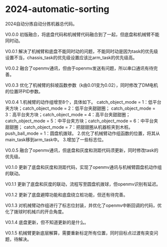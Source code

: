 # 2024-automatic-sorting

2024自动分拣自动分拣机器总代码。


V0.0.0
初版融合，将底盘代码和机械臂代码融合到了一起，但底盘和机械臂不能同时动。

V0.0.1
解决了机械臂和底盘不能同时动的问题，不能同时动是因为task的优先级设置不当，chassis_task的优先级设置应该比arm_task的优先级高。

V0.0.2
融合了openmv通讯，但由于openmv发送有问题，所以串口通讯有待完善。

V0.0.3
优化了机械臂的斜坡函数参数（k由0.01变为0.02），同时修改了DM电机的位置环PID参数。

V0.0.4
1.机械臂的动作组增至8个，具体如下。
catch_object_mode = 1：低平台夹方块；catch_object_mode = 2：低平台夹甜甜圈；
catch_object_mode = 3：高平台夹方块；catch_object_mode = 4：高平台夹甜甜圈；
catch_object_mode = 5：中平台夹方块；catch_object_mode = 6：中平台夹甜甜圈；
catch_object_mode = 7：把甜甜圈从机器桩夹到木桩。
push_ball_mode = 1：圆盘机拨球。
2.优化了机械臂动作组函数的位置，将其从main_task移到arm_task中。
3.增加了一些标志位。

V0.0.5
融合了openmv通讯，但底盘和灰度和测距代码须更新，同时修改task的优先级。

V0.1.0
更新了底盘和灰度和测距代码，实现了openmv通讯与机械臂圆盘机动作组的联动。

V0.1.1
更新了底盘和灰度的联动，流程写至圆盘机拨球，但openmv识别有延迟。

V0.1.2
更新了底盘避障功能和底盘绕立桩功能，但还有待完善。

V0.1.3
对机械臂动作组进行了标志位封装，并优化了openmv中断回调的代码，优化了拨球时机械爪的开合角度。

V0.1.4
底盘更新，但不知道更新的是什么。

V0.1.5
机械臂更新底层解算，需要重新标定所有位置，同时目标点过渡有突变问题，待解决。

